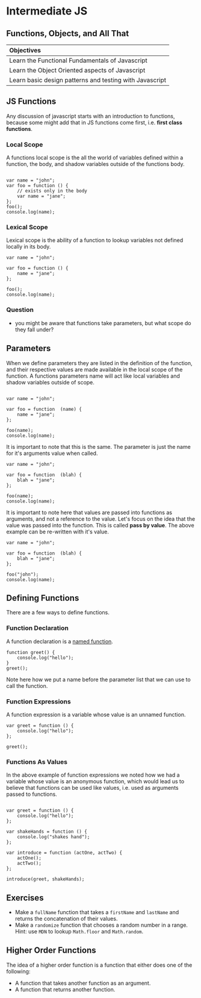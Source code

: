 # Intermediate JS
## Functions, Objects, and All That


|  Objectives  |
| :--- |
| Learn the Functional Fundamentals of Javascript |
| Learn the Object Oriented aspects of Javascript |
| Learn basic design patterns and testing with Javascript |

## JS Functions

Any discussion of javascript starts with an introduction to functions, because some might add that in JS functions come first, i.e. **first class functions**.

### Local Scope

A functions local scope is the all the world of variables defined within a function, the body, and shadow variables outside of the functions body.

```

var name = "john";
var foo = function () {
	// exists only in the body
	var name = "jane";
};
foo();
console.log(name);

```

### Lexical Scope

Lexical scope is the ability of a function to lookup variables not defined locally in its body.

```
var name = "john";

var foo = function () {
	name = "jane";
};

foo();
console.log(name);

```

### Question

* you might be aware that functions take parameters, but what scope do they fall under?

##  Parameters

When we define parameters they are listed in the definition of the function, and their respective values are made available in the local scope of the function. A functions parameters name will act like local variables and shadow variables outside of scope.


```

var name = "john";

var foo = function  (name) {
	name = "jane";
};

foo(name);
console.log(name);

```

It is important to note that this is the same. The parameter is just the name for it's arguments value when called.

```
var name = "john";

var foo = function  (blah) {
	blah = "jane";
};

foo(name);
console.log(name);

```


It is important to note here that values are passed into functions as arguments, and not a reference to the value. Let's focus on the idea that the value was passed into the function. This is called **pass by value**. The above example can be re-written with it's value.

```
var name = "john";

var foo = function  (blah) {
	blah = "jane";
};

foo("john");
console.log(name);

```

## Defining Functions

There are a few ways to define functions.


### Function Declaration

A function declaration is a [named function](http://javascriptweblog.wordpress.com/2010/07/06/function-declarations-vs-function-expressions/).

```
function greet() {
	console.log("hello");
}
greet();
```

Note here how we put a name before the parameter list that we can use to call the function.

### Function Expressions

A function expression is a variable whose value is an unnamed function.

```
var greet = function () {
	console.log("hello");
};

greet();

```


### Functions As Values

In the above example of function expressions we noted how we had a variable whose value is an anonymous function, which would lead us to believe that functions can be used like values, i.e. used as arguments passed to functions.


```

var greet = function () {
	console.log("hello");
};

var shakeHands = function () {
	console.log("shakes hand");
};

var introduce = function (actOne, actTwo) {
	actOne();
	actTwo();
};

introduce(greet, shakeHands);

```

## Exercises

* Make a `fullName` function that takes a `firstName` and `lastName` and returns the concatenation of their values.
* Make a `randomize` function that chooses a random number in a range. Hint: use `MDN` to lookup `Math.floor` and `Math.random`.

## Higher Order Functions

The idea of a higher order function is a function that either does one of the following:

* A function that takes another function as an argument.
* A function that returns another function.
